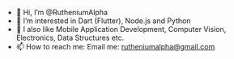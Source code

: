 - 👋 Hi, I’m @RutheniumAlpha
- 👀 I’m interested in Dart (Flutter), Node.js and Python
- 🌱 I also like Mobile Application Development, Computer Vision, Electronics, Data Structures etc.
- 📫 How to reach me: Email me: rutheniumalpha@gmail.com
<!---
RutheniumAlpha/RutheniumAlpha is a ✨ special ✨ repository because its `README.md` (this file) appears on your GitHub profile.
You can click the Preview link to take a look at your changes.
--->
